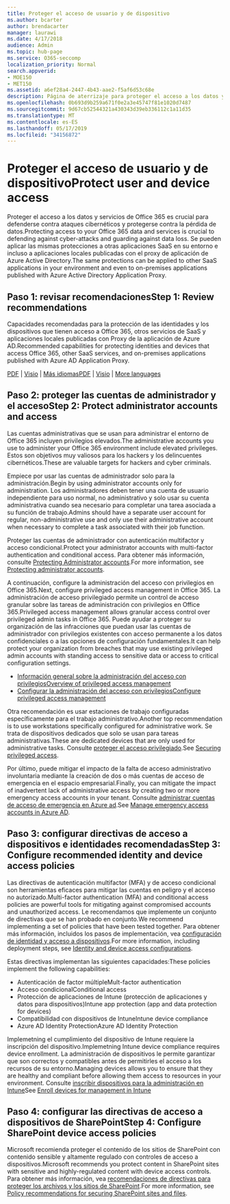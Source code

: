 ```yaml
---
title: Proteger el acceso de usuario y de dispositivo
ms.author: bcarter
author: brendacarter
manager: laurawi
ms.date: 4/17/2018
audience: Admin
ms.topic: hub-page
ms.service: O365-seccomp
localization_priority: Normal
search.appverid:
- MOE150
- MET150
ms.assetid: a6ef28a4-2447-4b43-aae2-f5af6d53c68e
description: Página de aterrizaje para proteger el acceso a los datos y servicios de O365
ms.openlocfilehash: 0b693d9b259a671f0e2a3e45747f81e1020d7487
ms.sourcegitcommit: 9d67cb52544321a430343d39eb336112c1a11d35
ms.translationtype: MT
ms.contentlocale: es-ES
ms.lasthandoff: 05/17/2019
ms.locfileid: "34156872"
---
```

# <a name="protect-user-and-device-access"></a><span data-ttu-id="6f03e-103">Proteger el acceso de usuario y de dispositivo</span><span class="sxs-lookup"><span data-stu-id="6f03e-103">Protect user and device access</span></span>

<span data-ttu-id="6f03e-104">Proteger el acceso a los datos y servicios de Office 365 es crucial para defenderse contra ataques cibernéticos y protegerse contra la pérdida de datos.</span><span class="sxs-lookup"><span data-stu-id="6f03e-104">Protecting access to your Office 365 data and services is crucial to defending against cyber-attacks and guarding against data loss.</span></span> <span data-ttu-id="6f03e-105">Se pueden aplicar las mismas protecciones a otras aplicaciones SaaS en su entorno e incluso a aplicaciones locales publicadas con el proxy de aplicación de Azure Active Directory.</span><span class="sxs-lookup"><span data-stu-id="6f03e-105">The same protections can be applied to other SaaS applications in your environment and even to on-premises applications published with Azure Active Directory Application Proxy.</span></span>
  
## <a name="step-1-review-recommendations"></a><span data-ttu-id="6f03e-106">Paso 1: revisar recomendaciones</span><span class="sxs-lookup"><span data-stu-id="6f03e-106">Step 1: Review recommendations</span></span>

<span data-ttu-id="6f03e-107">Capacidades recomendadas para la protección de las identidades y los dispositivos que tienen acceso a Office 365, otros servicios de SaaS y aplicaciones locales publicadas con Proxy de la aplicación de Azure AD.</span><span class="sxs-lookup"><span data-stu-id="6f03e-107">Recommended capabilities for protecting identities and devices that access Office 365, other SaaS services, and on-premises applications published with Azure AD Application Proxy.</span></span>
  
<span data-ttu-id="6f03e-108">[PDF](https://go.microsoft.com/fwlink/p/?linkid=841656) | [Visio](https://go.microsoft.com/fwlink/p/?linkid=841657) | [Más idiomas](https://www.microsoft.com/download/details.aspx?id=55032)</span><span class="sxs-lookup"><span data-stu-id="6f03e-108">[PDF](https://go.microsoft.com/fwlink/p/?linkid=841656) | [Visio](https://go.microsoft.com/fwlink/p/?linkid=841657) | [More languages](https://www.microsoft.com/download/details.aspx?id=55032)</span></span>
  
## <a name="step-2-protect-administrator-accounts-and-access"></a><span data-ttu-id="6f03e-109">Paso 2: proteger las cuentas de administrador y el acceso</span><span class="sxs-lookup"><span data-stu-id="6f03e-109">Step 2: Protect administrator accounts and access</span></span>
<span data-ttu-id="6f03e-110">Las cuentas administrativas que se usan para administrar el entorno de Office 365 incluyen privilegios elevados.</span><span class="sxs-lookup"><span data-stu-id="6f03e-110">The administrative accounts you use to administer your Office 365 environment include elevated privileges.</span></span> <span data-ttu-id="6f03e-111">Estos son objetivos muy valiosos para los hackers y los delincuentes cibernéticos.</span><span class="sxs-lookup"><span data-stu-id="6f03e-111">These are valuable targets for hackers and cyber criminals.</span></span> 

<span data-ttu-id="6f03e-112">Empiece por usar las cuentas de administrador solo para la administración.</span><span class="sxs-lookup"><span data-stu-id="6f03e-112">Begin by using administrator accounts only for administration.</span></span> <span data-ttu-id="6f03e-113">Los administradores deben tener una cuenta de usuario independiente para uso normal, no administrativo y solo usar su cuenta administrativa cuando sea necesario para completar una tarea asociada a su función de trabajo.</span><span class="sxs-lookup"><span data-stu-id="6f03e-113">Admins should have a separate user account for regular, non-administrative use and only use their administrative account when necessary to complete a task associated with their job function.</span></span>

<span data-ttu-id="6f03e-114">Proteger las cuentas de administrador con autenticación multifactor y acceso condicional.</span><span class="sxs-lookup"><span data-stu-id="6f03e-114">Protect your administrator accounts with multi-factor authentication and conditional access.</span></span> <span data-ttu-id="6f03e-115">Para obtener más información, consulte [Protecting Administrator accounts](https://docs.microsoft.com/en-us/microsoft-365/enterprise/identity-access-prerequisites#protecting-administrator-accounts).</span><span class="sxs-lookup"><span data-stu-id="6f03e-115">For more information, see [Protecting administrator accounts](https://docs.microsoft.com/en-us/microsoft-365/enterprise/identity-access-prerequisites#protecting-administrator-accounts).</span></span> 

<span data-ttu-id="6f03e-116">A continuación, configure la administración del acceso con privilegios en Office 365.</span><span class="sxs-lookup"><span data-stu-id="6f03e-116">Next, configure privileged access management in Office 365.</span></span> <span data-ttu-id="6f03e-117">La administración de acceso privilegiado permite un control de acceso granular sobre las tareas de administración con privilegios en Office 365.</span><span class="sxs-lookup"><span data-stu-id="6f03e-117">Privileged access management allows granular access control over privileged admin tasks in Office 365.</span></span> <span data-ttu-id="6f03e-118">Puede ayudar a proteger su organización de las infracciones que puedan usar las cuentas de administrador con privilegios existentes con acceso permanente a los datos confidenciales o a las opciones de configuración fundamentales.</span><span class="sxs-lookup"><span data-stu-id="6f03e-118">It can help protect your organization from breaches that may use existing privileged admin accounts with standing access to sensitive data or access to critical configuration settings.</span></span>

- [<span data-ttu-id="6f03e-119">Información general sobre la administración del acceso con privilegios</span><span class="sxs-lookup"><span data-stu-id="6f03e-119">Overview of privileged access management</span></span>](privileged-access-management-overview.md)
- [<span data-ttu-id="6f03e-120">Configurar la administración del acceso con privilegios</span><span class="sxs-lookup"><span data-stu-id="6f03e-120">Configure privileged access management</span></span>](privileged-access-management-configuration.md)

<span data-ttu-id="6f03e-121">Otra recomendación es usar estaciones de trabajo configuradas específicamente para el trabajo administrativo.</span><span class="sxs-lookup"><span data-stu-id="6f03e-121">Another top recommendation is to use workstations specifically configured for administrative work.</span></span> <span data-ttu-id="6f03e-122">Se trata de dispositivos dedicados que solo se usan para tareas administrativas.</span><span class="sxs-lookup"><span data-stu-id="6f03e-122">These are dedicated devices that are only used for administrative tasks.</span></span> <span data-ttu-id="6f03e-123">Consulte [proteger el acceso privilegiado](https://docs.microsoft.com/en-us/windows-server/identity/securing-privileged-access/securing-privileged-access).</span><span class="sxs-lookup"><span data-stu-id="6f03e-123">See [Securing privileged access](https://docs.microsoft.com/en-us/windows-server/identity/securing-privileged-access/securing-privileged-access).</span></span>

<span data-ttu-id="6f03e-124">Por último, puede mitigar el impacto de la falta de acceso administrativo involuntaria mediante la creación de dos o más cuentas de acceso de emergencia en el espacio empresarial.</span><span class="sxs-lookup"><span data-stu-id="6f03e-124">Finally, you can mitigate the impact of inadvertent lack of administrative access by creating two or more emergency access accounts in your tenant.</span></span> <span data-ttu-id="6f03e-125">Consulte [administrar cuentas de acceso de emergencia en Azure ad](https://docs.microsoft.com/en-us/azure/active-directory/users-groups-roles/directory-emergency-access).</span><span class="sxs-lookup"><span data-stu-id="6f03e-125">See [Manage emergency access accounts in Azure AD](https://docs.microsoft.com/en-us/azure/active-directory/users-groups-roles/directory-emergency-access).</span></span> 

## <a name="step-3-configure-recommended-identity-and-device-access-policies"></a><span data-ttu-id="6f03e-126">Paso 3: configurar directivas de acceso a dispositivos e identidades recomendadas</span><span class="sxs-lookup"><span data-stu-id="6f03e-126">Step 3: Configure recommended identity and device access policies</span></span>
<span data-ttu-id="6f03e-127">Las directivas de autenticación multifactor (MFA) y de acceso condicional son herramientas eficaces para mitigar las cuentas en peligro y el acceso no autorizado.</span><span class="sxs-lookup"><span data-stu-id="6f03e-127">Multi-factor authentication (MFA) and conditional access policies are powerful tools for mitigating against compromised accounts and unauthorized access.</span></span> <span data-ttu-id="6f03e-128">Le recomendamos que implemente un conjunto de directivas que se han probado en conjunto.</span><span class="sxs-lookup"><span data-stu-id="6f03e-128">We recommend implementing a set of policies that have been tested together.</span></span> <span data-ttu-id="6f03e-129">Para obtener más información, incluidos los pasos de implementación, vea [configuración de identidad y acceso a dispositivos](https://docs.microsoft.com/en-us/microsoft-365/enterprise/microsoft-365-policies-configurations).</span><span class="sxs-lookup"><span data-stu-id="6f03e-129">For more information, including deployment steps, see [Identity and device access configurations](https://docs.microsoft.com/en-us/microsoft-365/enterprise/microsoft-365-policies-configurations).</span></span>

 <span data-ttu-id="6f03e-130">Estas directivas implementan las siguientes capacidades:</span><span class="sxs-lookup"><span data-stu-id="6f03e-130">These policies implement the following capabilities:</span></span>
- <span data-ttu-id="6f03e-131">Autenticación de factor múltiple</span><span class="sxs-lookup"><span data-stu-id="6f03e-131">Mult-factor authentication</span></span>
- <span data-ttu-id="6f03e-132">Acceso condicional</span><span class="sxs-lookup"><span data-stu-id="6f03e-132">Conditional access</span></span>
- <span data-ttu-id="6f03e-133">Protección de aplicaciones de Intune (protección de aplicaciones y datos para dispositivos)</span><span class="sxs-lookup"><span data-stu-id="6f03e-133">Intune app protection (app and data protection for devices)</span></span>
- <span data-ttu-id="6f03e-134">Compatibilidad con dispositivos de Intune</span><span class="sxs-lookup"><span data-stu-id="6f03e-134">Intune device compliance</span></span>
- <span data-ttu-id="6f03e-135">Azure AD Identity Protection</span><span class="sxs-lookup"><span data-stu-id="6f03e-135">Azure AD Identity Protection</span></span>

<span data-ttu-id="6f03e-136">Implemetning el cumplimiento del dispositivo de Intune requiere la inscripción del dispositivo.</span><span class="sxs-lookup"><span data-stu-id="6f03e-136">Implemetning Intune device compliance requires device enrollment.</span></span> <span data-ttu-id="6f03e-137">La administración de dispositivos le permite garantizar que son correctos y compatibles antes de permitirles el acceso a los recursos de su entorno.</span><span class="sxs-lookup"><span data-stu-id="6f03e-137">Managing devices allows you to ensure that they are healthy and compliant before allowing them access to resources in your environment.</span></span> <span data-ttu-id="6f03e-138">Consulte [inscribir dispositivos para la administración en Intune](https://docs.microsoft.com/intune-classic/deploy-use/enroll-devices-in-microsoft-intune)</span><span class="sxs-lookup"><span data-stu-id="6f03e-138">See [Enroll devices for management in Intune](https://docs.microsoft.com/intune-classic/deploy-use/enroll-devices-in-microsoft-intune)</span></span>

## <a name="step-4-configure-sharepoint-device-access-policies"></a><span data-ttu-id="6f03e-139">Paso 4: configurar las directivas de acceso a dispositivos de SharePoint</span><span class="sxs-lookup"><span data-stu-id="6f03e-139">Step 4: Configure SharePoint device access policies</span></span>

<span data-ttu-id="6f03e-140">Microsoft recomienda proteger el contenido de los sitios de SharePoint con contenido sensible y altamente regulado con controles de acceso a dispositivos.</span><span class="sxs-lookup"><span data-stu-id="6f03e-140">Microsoft recommends you protect content in SharePoint sites with sensitive and highly-regulated content with device access controls.</span></span> <span data-ttu-id="6f03e-141">Para obtener más información, vea [recomendaciones de directivas para proteger los archivos y los sitios de SharePoint](https://docs.microsoft.com/en-us/microsoft-365/enterprise/sharepoint-file-access-policies).</span><span class="sxs-lookup"><span data-stu-id="6f03e-141">For more information, see [Policy recommendations for securing SharePoint sites and files](https://docs.microsoft.com/en-us/microsoft-365/enterprise/sharepoint-file-access-policies).</span></span>



    

